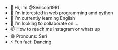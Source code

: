 - 👋 Hi, I’m @Sericom1981
- 👀 I’m interested in web programming amd python
- 🌱 I’m currently learning English
- 💞️ I’m looking to collaborate on ...
- 📫 How to reach me Instagram or whats up
- 😄 Pronouns: Seri
- ⚡ Fun fact: Dancing

<!---
Sericom1981/Sericom1981 is a ✨ special ✨ repository because its `README.md` (this file) appears on your GitHub profile.
You can click the Preview link to take a look at your changes.
--->
